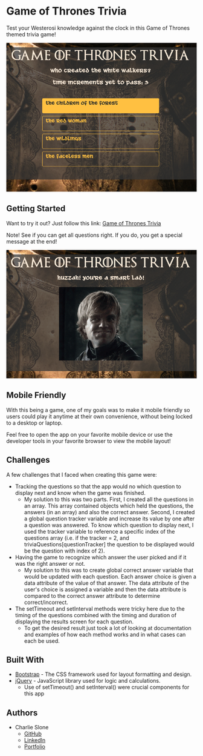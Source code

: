 # Game of Thrones Trivia

Test your Westerosi knowledge against the clock in this Game of Thrones themed trivia game!

![](assets/images/questions.png)

## Getting Started

Want to try it out?
Just follow this link: [Game of Thrones Trivia](https://ctslone.github.io/Trivia-Game/)

Note! See if you can get all questions right. If you do, you get a special message at the end!

![](assets/images/correct.png)

## Mobile Friendly

With this being a game, one of my goals was to make it mobile friendly so users could play it anytime at their own convenience, without being locked to a desktop or laptop.

Feel free to open the app on your favorite mobile device or use the developer tools in your favorite browser to view the mobile layout!

## Challenges

A few challenges that I faced when creating this game were:
* Tracking the questions so that the app would no which question to display next and know when the game was finished.
  * My solution to this was two parts. First, I created all the questions in an array. This array contained objects which held the questions, the answers (in an array) and also the correct answer. Second, I created a global question tracker variable and increase its value by one after a question was answered. To know which question to display next, I used the tracker variable to reference a specific index of the questions array (i.e. if the tracker = 2, and triviaQuestions[questionTracker] the question to be displayed would be the question with index of 2).
* Having the game to recognize which answer the user picked and if it was the right answer or not.
  * My solution to this was to create global correct answer variable that would be updated with each question. Each answer choice is given a data attribute of the value of that answer. The data attribute of the user's choice is assigned a variable and then the data attribute is compared to the correct answer attribute to determine correct/incorrect.
* The setTimeout and setInterval methods were tricky here due to the timing of the questions combined with the timing and duration of displaying the results screen for each question.
  * To get the desired result just took a lot of looking at documentation and examples of how each method works and in what cases can each be used.

## Built With

* [Bootstrap](https://bootstrap.com) - The CSS framework used for layout formatting and design.
* [jQuery](https://jquery.com/ ) - JavaScript library used for logic and calculations.
  * Use of setTimeout() and setInterval() were crucial components for this app


## Authors

* Charlie Slone
    * [GitHub](https://github.com/ctslone)
    * [LinkedIn](https://www.linkedin.com/in/charlie-slone-704311a9/)
    * [Portfolio](https://ctslone.github.io/Updated-Portfolio/)

